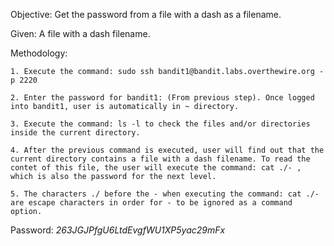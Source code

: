 Objective: Get the password from a file with a dash as a filename.

Given: A file with a dash filename.

Methodology:

    1. Execute the command: sudo ssh bandit1@bandit.labs.overthewire.org -p 2220

    2. Enter the password for bandit1: (From previous step). Once logged into bandit1, user is automatically in ~ directory.

    3. Execute the command: ls -l to check the files and/or directories inside the current directory.

    4. After the previous command is executed, user will find out that the current directory contains a file with a dash filename. To read the contet of this file, the user will execute the command: cat ./- , which is also the password for the next level.

    5. The characters ./ before the - when executing the command: cat ./- are escape characters in order for - to be ignored as a command option.


Password: *263JGJPfgU6LtdEvgfWU1XP5yac29mFx*